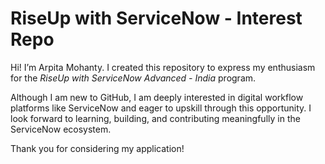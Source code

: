 # RiseUp with ServiceNow - Interest Repo

Hi! I’m Arpita Mohanty. I created this repository to express my enthusiasm for the *RiseUp with ServiceNow Advanced - India* program.

Although I am new to GitHub, I am deeply interested in digital workflow platforms like ServiceNow and eager to upskill through this opportunity. I look forward to learning, building, and contributing meaningfully in the ServiceNow ecosystem.

Thank you for considering my application!

